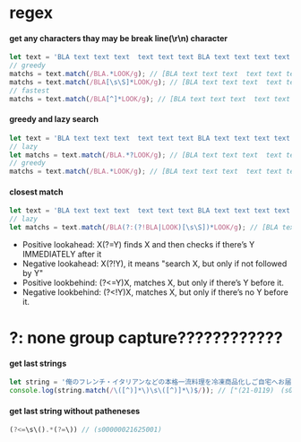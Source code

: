 # regex
#### get any characters thay may be break line(\r\n) character
```js
let text = 'BLA text text text  text text text BLA text text text text LOOK ' + '\r\n' + 'LOOK text text text BLA text text BLA';
// greedy
matchs = text.match(/BLA.*LOOK/g); // [BLA text text text  text text text BLA text text text text LOOK]
matchs = text.match(/BLA[\s\S]*LOOK/g); // [BLA text text text  text text text BLA text text text text LOOK \r\nLOOK]
// fastest
matchs = text.match(/BLA[^]*LOOK/g); // [BLA text text text  text text text BLA text text text text LOOK \r\nLOOK]
```
#### greedy and lazy search
```js
let text = 'BLA text text text  text text text BLA text text text text LOOK LOOK text text text BLA text text BLA';
// lazy
let matchs = text.match(/BLA.*?LOOK/g); // [BLA text text text  text text text BLA text text text text LOOK]
// greedy
matchs = text.match(/BLA.*LOOK/g); // [BLA text text text  text text text BLA text text text text LOOK LOOK]
```
#### closest match
```js
let text = 'BLA text text text  text text text BLA text text text text LOOK LOOK text text text BLA text text BLA';
// lazy
let matchs = text.match(/BLA(?:(?!BLA|LOOK)[\s\S])*LOOK/g); // [BLA text text text text LOOK]

```
- Positive lookahead: X(?=Y) finds X and then checks if there’s Y IMMEDIATELY after it
- Negative lookahead: X(?!Y), it means "search X, but only if not followed by Y"
- Positive lookbehind: (?<=Y)X, matches X, but only if there’s Y before it.
- Negative lookbehind: (?<!Y)X, matches X, but only if there’s no Y before it.
# ?: none group capture????????????

#### get last strings
```js
let string = '俺のフレンチ・イタリアンなどの本格一流料理を冷凍商品化しご自宅へお届け【俺のEC】(21-0119)　(s00000021625001)';
console.log(string.match(/\([^)]*\)\s\([^)]*\)$/)); // ["(21-0119)　(s00000021625001)"]
```
#### get last string without patheneses
```js
(?<=\s\().*(?=\)) // (s00000021625001)
```


